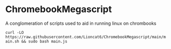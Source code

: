 # ChromebookMegascript
A conglomeration of scripts used to aid in running linux on chrombooks


`curl -LO https://raw.githubusercontent.com/Lioncat6/ChromebookMegascript/main/main.sh && sudo bash main.js`
